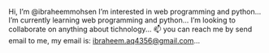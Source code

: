 Hi, I’m @ibraheemmohsen
I’m interested in web programming and python...
I’m currently learning web programming and python...
I’m looking to collaborate on anything about tichnology...
 📫  you can reach me by send email to me, my email is: ibraheem.aq4356@gmail.com...
